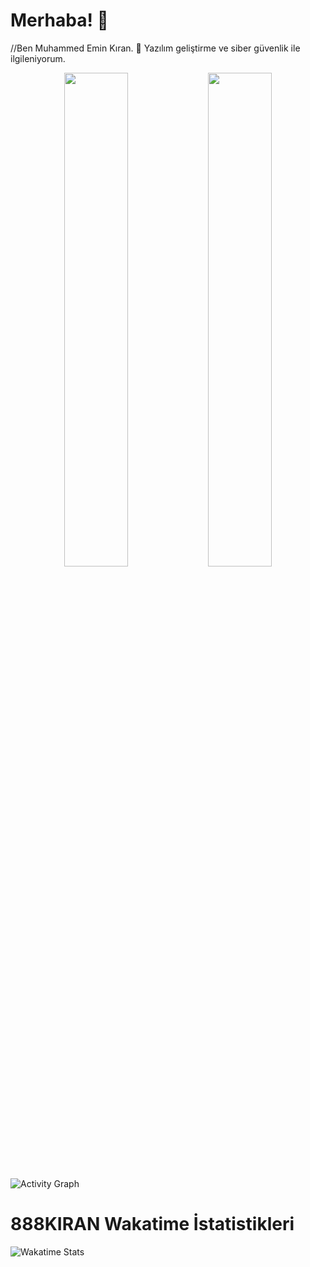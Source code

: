# Merhaba! 👋
//Ben Muhammed Emin Kıran. 🌟 Yazılım geliştirme ve siber güvenlik ile ilgileniyorum.

<p align="center">
  <img src="https://github-readme-stats.vercel.app/api?username=888KIRAN&show_icons=true&theme=radical&count_private=true" width="45%" />
  <img src="https://github-readme-stats.vercel.app/api/top-langs/?username=888KIRAN&layout=compact&theme=radical" width="45%" />
</p>




![Activity Graph](https://github-readme-activity-graph.vercel.app/graph?username=888KIRAN&theme=gruvbox)
# 888KIRAN Wakatime İstatistikleri

![Wakatime Stats](https://github-readme-stats.vercel.app/api/wakatime?username=888KIRAN&apikey=waka_f6908158-4a6b-4ce8-a2eb-0f9aa6eb26e6&theme=radical)
